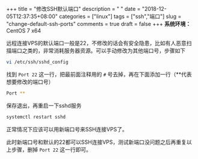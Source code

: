 +++
title = "修改SSH默认端口"
description = " "
date = "2018-12-05T12:37:35+08:00"
categories = ["linux"]
tags = ["ssh","端口"]
slug = "change-default-ssh-ports"
comments = true
draft = false
+++
**系统环境：** CentOS 7 x64

远程连接VPS的默认端口一般是22，不修改的话会有安全隐患，比如有人恶意扫描端口之类的，非常消耗服务器资源。可以手动修改为其他端口号，步骤如下

```bash
vi /etc/ssh/sshd_config
```

找到 `Port 22` 这一行，把最前面注释用的 `#` 号去掉，再在下面添加一行（**代表想要修改的端口号）

```bash
Port **
```

保存退出，再重启一下sshd服务

```bash
systemctl restart sshd
```

正常情况下应该可以用新端口号来SSH连接VPS了。

此时新端口号和默认的22都可以SSH连接VPS，测试新端口没问题之后再重复以上步骤，删掉 `Port 22` 这一行即可。